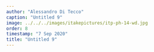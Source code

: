 ```yaml
---
author: "Alessandro Di Tecco"
caption: "Untitled 9"
image: ../../../images/itakepictures/itp-ph-14-wd.jpg
order: 8
timestamp: "7 Sep 2020"
title: "Untitled 9"
---
```

